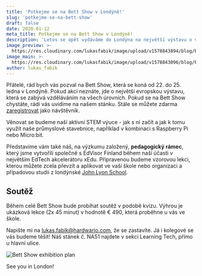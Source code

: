 ```yaml
---
title: 'Potkejme se na Bett Show v Londýně!'
slug: 'potkejme-se-na-bett-show'
draft: false
date: 2020-01-12
meta_title: Potkejme se na Bett Show v Londýně!
description: 'Letos se opět vydáváme do Londýna na největší výstavu o vzdělávání - Bett Show. Chystáte se také? Potkejme se! ěnovat se budeme naší aktivní STEM výuce - jak s ní začít a jak k tomu využít naše průmyslové stavebnice, například v kombinaci s Raspberry Pi nebo Micro:bit.'
image_preview: >-
  https://res.cloudinary.com/lukasfabik/image/upload/v1578843894/blog/bett-show-2020/1080x1080_Bett_Visit-us_3.png
image_main: >-
  https://res.cloudinary.com/lukasfabik/image/upload/v1578843096/blog/bett-show-2020/bett-wide.png
author: lukas_fabik
---
```


Přátelé, rád bych vás pozval na Bett Show, která se koná od 22. do 25. ledna v Londýně. Pokud akci neznáte, jde o největší evropskou výstavu, která se zabývá vzděláváním na všech úrovních. Pokud se na Bett Show chystáte, rádi vás uvidíme na našem stánku. Stále se můžete zdarma [zaregistrovat](https://www.bettshow.com/visiting-bett/bett-2020-visitor-registration) jako návštěvník.

Věnovat se budeme naší aktivní STEM výuce - jak s ní začít a jak k tomu využít naše průmyslové stavebnice, například v kombinaci s Raspberry Pi nebo Micro:bit.

Představíme vám také náš, na výzkumu založený, **pedagogický rámec**, který jsme vytvořili společně s EdVisor Finland během naší účasti v největším EdTech akcelerátoru xEdu. Připravenou budeme vzorovou lekci, kterou můžete zcela převzít a aplikovat ve vaší škole nebo organizaci a případovou studii z londýnské [John Lyon School](https://www.johnlyon.org).

## Soutěž

Během celé Bett Show bude probíhat soutěž v podobě kvízu. Výhrou je ukázková lekce (2x 45 minut) v hodnotě € 490, která proběhne u vás ve škole.

Napište mi na [lukas.fabik@hardwario.com](mailto:lukas.fabik@hardwario.com), že se zastavíte. Já i kolegové se vás budeme těšit! Náš stánek č. NA51 najdete v sekci Learning Tech, přímo u hlavní ulice.

![Bett Show exhibition plan](https://res.cloudinary.com/lukasfabik/image/upload/v1578842711/blog/bett-show-2020/bett-hw.png)

See you in London!
